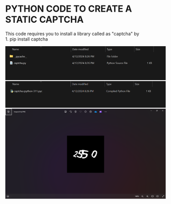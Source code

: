 
<h1>PYTHON CODE TO CREATE A STATIC CAPTCHA</h1>

<p>This code requires you to install a library called as "captcha" by <br> 1. pip install captcha</p>

<img src="1.png" alt="captcha">
<img src="2.png" alt="captcha">
<img src="3.png" alt="captcha">
